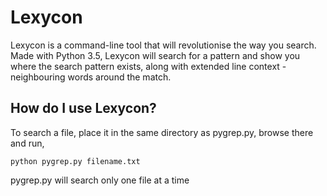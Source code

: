 # Lexycon
Lexycon is a command-line tool that will revolutionise the way you search. Made with Python 3.5, Lexycon will search for a
pattern and show you where the search pattern exists, along with extended line context - neighbouring words around the match.

## How do I use Lexycon?

To search a file, place it in the same directory as pygrep.py, browse there and run,
```
python pygrep.py filename.txt
```
pygrep.py will search only one file at a time

